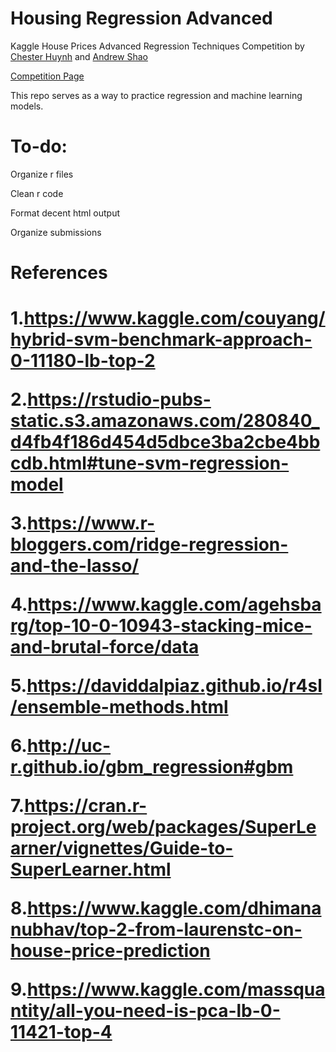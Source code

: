 <h1> Housing Regression Advanced </h1>
<p> Kaggle House Prices Advanced Regression Techniques Competition by <a href="https://github.com/ChesterHuynh">Chester Huynh</a> and <a href="https://github.com/andrew-shao">Andrew Shao</a> </p>

<a href="https://www.kaggle.com/c/house-prices-advanced-regression-techniques">Competition Page</a>
<div> This repo serves as a way to practice regression and machine learning models.</div>

<h1> To-do: </h1>
  <p> Organize r files
  
  Clean r code
  
  Format decent html output
  
  Organize submissions </p>

<h1> References <h1>

1.<https://www.kaggle.com/couyang/hybrid-svm-benchmark-approach-0-11180-lb-top-2>

2.<https://rstudio-pubs-static.s3.amazonaws.com/280840_d4fb4f186d454d5dbce3ba2cbe4bbcdb.html#tune-svm-regression-model>

3.<https://www.r-bloggers.com/ridge-regression-and-the-lasso/>

4.<https://www.kaggle.com/agehsbarg/top-10-0-10943-stacking-mice-and-brutal-force/data>

5.<https://daviddalpiaz.github.io/r4sl/ensemble-methods.html>

6.<http://uc-r.github.io/gbm_regression#gbm>

7.<https://cran.r-project.org/web/packages/SuperLearner/vignettes/Guide-to-SuperLearner.html>

8.<https://www.kaggle.com/dhimananubhav/top-2-from-laurenstc-on-house-price-prediction>

9.<https://www.kaggle.com/massquantity/all-you-need-is-pca-lb-0-11421-top-4>
